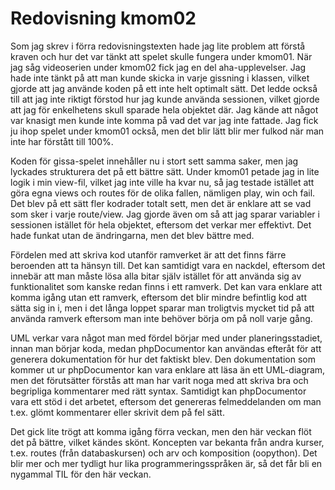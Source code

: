 ---
---
Redovisning kmom02
=========================

Som jag skrev i förra redovisningstexten hade jag lite problem att förstå kraven och hur det var tänkt att spelet skulle fungera under kmom01. När jag såg videoserien under kmom02 fick jag en del aha-upplevelser. Jag hade inte tänkt på att man kunde skicka in varje gissning i klassen, vilket gjorde att jag använde koden på ett inte helt optimalt sätt. Det ledde också till att jag inte riktigt förstod hur jag kunde använda sessionen, vilket gjorde att jag för enkelhetens skull sparade hela objektet där. Jag kände att något var knasigt men kunde inte komma på vad det var jag inte fattade. Jag fick ju ihop spelet under kmom01 också, men det blir lätt blir mer fulkod när man inte har förstått till 100%.

Koden för gissa-spelet innehåller nu i stort sett samma saker, men jag lyckades strukturera det på ett bättre sätt. Under kmom01 petade jag in lite logik i min view-fil, vilket jag inte ville ha kvar nu, så jag testade istället att göra egna views och routes för de olika fallen, nämligen play, win och fail. Det blev på ett sätt fler kodrader totalt sett, men det är enklare att se vad som sker i varje route/view. Jag gjorde även om så att jag sparar variabler i sessionen istället för hela objektet, eftersom det verkar mer effektivt. Det hade funkat utan de ändringarna, men det blev bättre med.

Fördelen med att skriva kod utanför ramverket är att det finns färre beroenden att ta hänsyn till. Det kan samtidigt vara en nackdel, eftersom det innebär att man måste lösa alla bitar själv istället för att använda sig av funktionalitet som kanske redan finns i ett ramverk. Det kan vara enklare att komma igång utan ett ramverk, eftersom det blir mindre befintlig kod att sätta sig in i, men i det långa loppet sparar man troligtvis mycket tid på att använda ramverk eftersom man inte behöver börja om på noll varje gång.

UML verkar vara något man med fördel börjar med under planeringsstadiet, innan man börjar koda, medan phpDocumentor kan användas efteråt för att generera dokumentation för hur det faktiskt blev. Den dokumentation som kommer ut ur phpDocumentor kan vara enklare att läsa än ett UML-diagram, men det förutsätter förstås att man har varit noga med att skriva bra och begripliga kommentarer med rätt syntax. Samtidigt kan phpDocumentor vara ett stöd i det arbetet, eftersom det genereras felmeddelanden om man t.ex. glömt kommentarer eller skrivit dem på fel sätt.

Det gick lite trögt att komma igång förra veckan, men den här veckan flöt det på bättre, vilket kändes skönt. Koncepten var bekanta från andra kurser, t.ex. routes (från databaskursen) och arv och komposition (oopython). Det blir mer och mer tydligt hur lika programmeringsspråken är, så det får bli en nygammal TIL för den här veckan.
